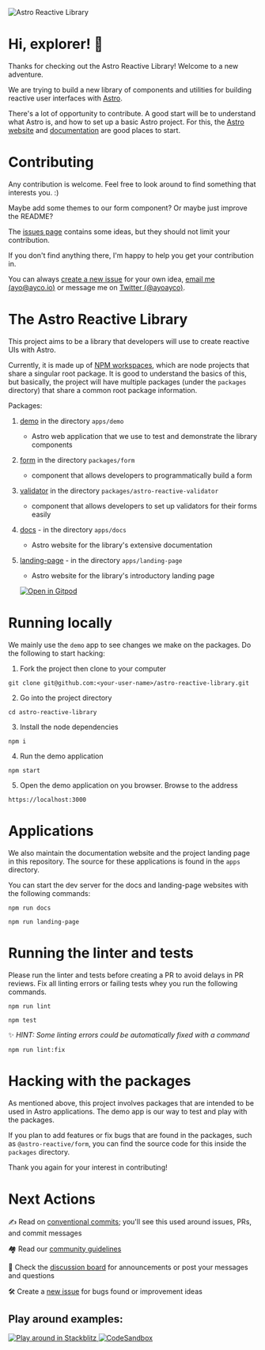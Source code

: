 ![Astro Reactive Library](https://user-images.githubusercontent.com/4262489/193419437-6e437743-47bf-482b-8f7e-de3c7f5285f8.png)

# Hi, explorer! 🚀
Thanks for checking out the Astro Reactive Library! Welcome to a new adventure.

We are trying to build a new library of components and utilities for building reactive user interfaces with [Astro](https://astro.build).

There's a lot of opportunity to contribute. A good start will be to understand what Astro is, and how to set up a basic Astro project. For this, the [Astro website](https://astro.build) and [documentation](https://docs.astro.build/en/getting-started/) are good places to start.

# Contributing

Any contribution is welcome. Feel free to look around to find something that interests you. :)

Maybe add some themes to our form component? Or maybe just improve the README?

The [issues page](https://github.com/ayoayco/astro-reactive-library/issues?q=is%3Aopen+is%3Aissue+label%3A%22accepting+PRs%22) contains some ideas, but they should not limit your contribution.

If you don't find anything there, I'm happy to help you get your contribution in.

You can always [create a new issue](https://github.com/ayoayco/astro-reactive-library/issues/new/choose) for your own idea, [email me (ayo@ayco.io)](mailto:ayo@ayco.io) or message me on [Twitter (@ayoayco)](https://twitter.com/ayoayco).

# The Astro Reactive Library

This project aims to be a library that developers will use to create reactive UIs with Astro.

Currently, it is made up of [NPM workspaces](https://docs.npmjs.com/cli/v7/using-npm/workspaces), which are node projects that share a singular root package. It is good to understand the basics of this, but basically, the project will have multiple packages (under the `packages` directory) that share a common root package information.

Packages:
1. [demo](https://github.com/ayoayco/astro-reactive-library/tree/main/apps/demo) in the directory `apps/demo`
    - Astro web application that we use to test and demonstrate the library components
1. [form](https://github.com/ayoayco/astro-reactive-library/tree/main/packages/form) in the directory `packages/form`
    - component that allows developers to programmatically build a form
1. [validator](https://github.com/ayoayco/astro-reactive-library/tree/main/packages/validator) in the directory `packages/astro-reactive-validator`
    - component that allows developers to set up validators for their forms easily
1. [docs](https://github.com/ayoayco/astro-reactive-library/tree/main/apps/docs) - in the directory `apps/docs` 
    - Astro website for the library's extensive documentation
1. [landing-page](https://github.com/ayoayco/astro-reactive-library/tree/main/apps/landing-page) - in the directory `apps/landing-page`
    - Astro website for the library's introductory landing page

   [![Open in Gitpod](https://gitpod.io/button/open-in-gitpod.svg)](https://gitpod.io/#https://github.com/ayoayco/astro-reactive-library.git)



# Running locally 

We mainly use the `demo` app to see changes we make on the packages. Do the following to start hacking:

1. Fork the project then clone to your computer

```
git clone git@github.com:<your-user-name>/astro-reactive-library.git
```

2. Go into the project directory

```
cd astro-reactive-library
```

3. Install the node dependencies

```
npm i
```

4. Run the demo application

```
npm start
```

5. Open the demo application on you browser. Browse to the address

```
https://localhost:3000
```


# Applications


We also maintain the documentation website and the project landing page in this repository. The source for these applications is found in the `apps` directory.

You can start the dev server for the docs and landing-page websites with the following commands:

```
npm run docs
```

```
npm run landing-page
```

# Running the linter and tests

Please run the linter and tests before creating a PR to avoid delays in PR reviews. Fix all linting errors or failing tests whey you run the following commands.

```
npm run lint
```

```
npm test
```

✨ _HINT: Some linting errors could be automatically fixed with a command_

```
npm run lint:fix
```

# Hacking with the packages

As mentioned above, this project involves packages that are intended to be used in Astro applications. The demo app is our way to test and play with the packages.

If you plan to add features or fix bugs that are found in the packages, such as `@astro-reactive/form`, you can find the source code for this inside the `packages` directory.

Thank you again for your interest in contributing!

# Next Actions

✍️ Read on [conventional commits](https://www.conventionalcommits.org/en/v1.0.0/); you'll see this used around issues, PRs, and commit messages

🏘️ Read our [community guidelines](https://github.com/ayoayco/astro-reactive-library/blob/main/CODE_OF_CONDUCT.md)

💬 Check the [discussion board](https://github.com/ayoayco/astro-reactive-library/discussions) for  announcements or post your messages and questions

🛠️ Create a [new issue](https://github.com/ayoayco/astro-reactive-library/issues/new/choose) for bugs found or improvement ideas

## Play around examples:

  <a href="https://stackblitz.com/edit/github-ze9ebb-tthuka?file=package.json,src%2Fpages%2Findex.astro">
    <img
      src="https://developer.stackblitz.com/img/open_in_stackblitz_small.svg"
      alt="Play around in Stackblitz"
    />
  </a>
  <a href="https://codesandbox.io/s/astro-reactive-library-u72dgj?file=/src/pages/index.astro">
    <img
      src="https://img.shields.io/badge/Open%20in-CodeSandbox-040404?logo=codesandbox"
      alt="CodeSandbox"
    />
  </a>
